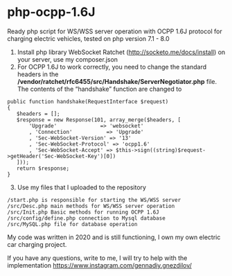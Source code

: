 # php-ocpp-1.6J
Ready php script for WS/WSS server operation with OCPP 1.6J protocol for charging electric vehicles, tested on php version 7.1 - 8.0

1. Install php library WebSocket Ratchet (http://socketo.me/docs/install) on your server, use my composer.json
2. For OCPP 1.6J to work correctly, you need to change the standard headers in the **/vendor/ratchet/rfc6455/src/Handshake/ServerNegotiator.php** file. The contents of the “handshake” function are changed to
```
public function handshake(RequestInterface $request)
{
   $headers = [];
   $response = new Response(101, array_merge($headers, [
       'Upgrade'              => 'websocket'
       , 'Connection'           => 'Upgrade'
       , 'Sec-WebSocket-Version' => '13'
       , 'Sec-WebSocket-Protocol' => 'ocpp1.6'
       , 'Sec-WebSocket-Accept' => $this->sign((string)$request->getHeader('Sec-WebSocket-Key')[0])
   ]));
   return $response;
}
```
3. Use my files that I uploaded to the repository
```
/start.php is responsible for starting the WS/WSS server
/src/Desc.php main methods for WS/WSS server operation
/src/Init.php Basic methods for running OCPP 1.6J
/src/config/define.php connection to Mysql database
/src/MySQL.php file for database operation
```

My code was written in 2020 and is still functioning, I own my own electric car charging project. 

If you have any questions, write to me, I will try to help with the implementation https://www.instagram.com/gennadiy.gnezdilov/
